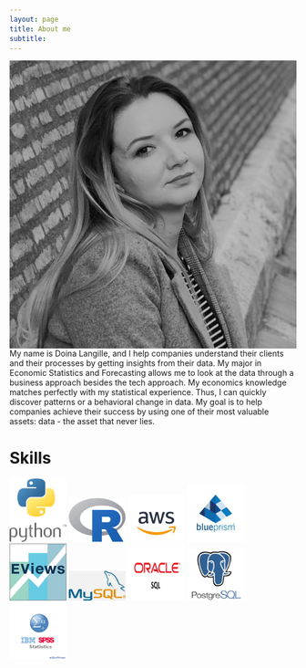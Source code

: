 ```yaml
---
layout: page
title: About me
subtitle: 
---
```


<img align="left" src="img/IMG_1604.JPG" width="540">
<!-- ![alt text](img/IMG_1604.JPG "Doina Langille") -->
My name is Doina Langille, and I help companies understand their clients and their processes by getting insights from their data. My major in Economic Statistics and Forecasting allows me to look at the data through a business approach besides the tech approach. My economics knowledge matches perfectly with my statistical experience. Thus, I can quickly discover patterns or a behavioral change in data. My goal is to help companies achieve their success by using one of their most valuable assets: data - the asset that never lies. 

# Skills

<p float="left">
  <img src="img/skills/py.jpg" width="100" />
  <img src="img/skills/R.png" width="100" /> 
  <img src="img/skills/aws.jpg" width="100" />
  <img src="img/skills/blueprism.jpg" width="100" />
  <img src="img/skills/eviews.png" width="100" />
  <img src="img/skills/my_sql.png" width="100" />
  <img src="img/skills/oracle.png" width="100" />
  <img src="img/skills/postgres.png" width="100" />
  <img src="img/skills/spss.png" width="100" />
</p>
